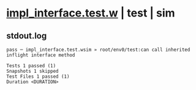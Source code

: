 # [impl_interface.test.w](../../../../../examples/tests/valid/impl_interface.test.w) | test | sim

## stdout.log
```log
pass ─ impl_interface.test.wsim » root/env0/test:can call inherited inflight interface method

Tests 1 passed (1)
Snapshots 1 skipped
Test Files 1 passed (1)
Duration <DURATION>
```

